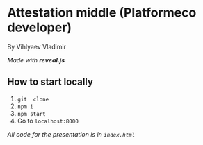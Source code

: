 # Attestation middle (Platformeco developer)
By Vihlyaev Vladimir

_Made with **reveal.js**_

## How to start locally

1. `git  clone`
2. `npm i`
3. `npm start`
4. Go to `localhost:8000`

_All code for the presentation is in `index.html`_

